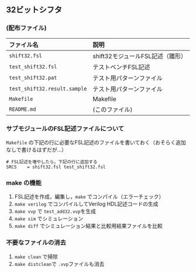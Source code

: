 32ビットシフタ
---

### (配布ファイル)

| ファイル名                   | 説明                                 |
|:-----------------------------|:-------------------------------------|
| `shift32.fsl`                | shift32モジュールFSL記述（雛形）     |
| `test_shift32.fsl`           | テストベンチFSL記述                  |
| `test_shift32.pat`           | テスト用パターンファイル             |
| `test_shift32.result.sample` | テスト用パターンファイル             |
| `Makefile`                   | Makefile                             |
| `README.md`                  | (このファイル)                       |

### サブモジュールのFSL記述ファイルについて

`Makefile` の下記の行に必要なFSL記述のファイルを書いておく（おそらく追加なしで書けるはずだが...）

    # FSL記述を増やしたら，下記の行に追加する
    SRCS 	= shift32.fsl test_shift32.fsl


### make の機能

1. FSL記述を作成，編集し，`make` でコンパイル（エラーチェック）
3. `make verilog` でコンパイルしてVerilog HDL記述コードの生成
4. `make vvp` で `test_add32.vvp`を生成
5. `make sim` でシミュレーション
6. `make diff` でシミュレーション結果と比較用結果ファイルを比較

### 不要なファイルの消去

1. `make clean` で掃除
2. `make distclean`で `.vvp`ファイルも消去

